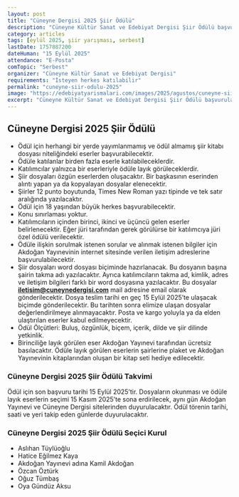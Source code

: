 ```yaml
---
layout: post
title: "Cüneyne Dergisi 2025 Şiir Ödülü"
description: "Cüneyne Kültür Sanat ve Edebiyat Dergisi Şiir Ödülü başvuruları başladı"
category: articles
tags: [eylül 2025, şiir yarışması, serbest]
lastDate: 1757887200
dateHuman: "15 Eylül 2025"
attendance: "E-Posta"
comTopic: "Serbest"
organizer: "Cüneyne Kültür Sanat ve Edebiyat Dergisi"
requirements: "İsteyen herkes katılabilir"
permalink: "cuneyne-siir-odulu-2025"
image: "https://edebiyatyarismalari.com/images/2025/agustos/cuneyne-siir-odulu-2025.jpg"
excerpt: "Cüneyne Kültür Sanat ve Edebiyat Dergisi Şiir Ödülü başvuruları başladı"
---
```


## Cüneyne Dergisi 2025 Şiir Ödülü

- Ödül için herhangi bir yerde yayımlanmamış ve ödül almamış şiir kitabı dosyası niteliğindeki eserler başvurabilecektir.
- Ödüle katılanlar birden fazla eserle katılabileceklerdir.
- Katılımcılar yalnızca bir eserleriyle ödüle layık görüleceklerdir.
- Şiir dosyaları özgün eserlerden oluşacaktır. Bir başkasının eserinden alıntı yapan ya da kopyalayan dosyalar elenecektir.
- Şiirler 12 punto boyutunda, Times New Roman yazı tipinde ve tek satır aralığında yazılacaktır.
- Ödül için 18 yaşından büyük herkes başvurabilecektir.
- Konu sınırlaması yoktur.
- Katılımcıların içinden birinci, ikinci ve üçüncü gelen eserler belirlenecektir. Eğer jüri tarafından gerek görülürse bir katılımcıya jüri özel ödülü verilecektir.
- Ödüle ilişkin sorulmak istenen sorular ve alınmak istenen bilgiler için Akdoğan Yayınevinin internet sitesinde verilen iletişim adreslerine başvurulabilecektir.
- Şiir dosyaları word dosyası biçiminde hazırlanacak. Bu dosyanın başına şairin takma adı yazılacaktır.  Ayrıca katılımcıların takma ad, kimlik, adres ve iletişim bilgileri farklı bir word dosyasına yazılacaktır. Bu dosyalar **iletisim@cuneynedergisi.com** mail adresine email olarak gönderilecektir. Dosya teslim tarihi en geç 15 Eylül 2025’te ulaşacak biçimde gönderilecektir. Bu tarihten sonra elimize ulaşan dosyalar değerlendirilmeye alınmayacaktır. Posta ve kargo yoluyla ya da elden ulaştırılan eserler kabul edilmeyecektir.
- Ödül Ölçütleri: Buluş, özgünlük, biçem, içerik, dilde ve şiir dilinde yetkinlik.
- Birinciliğe layık görülen eser Akdoğan Yayınevi tarafından ücretsiz basılacaktır. Ödüle layık görülen eserlerin şairlerine plaket ve Akdoğan Yayınevinin kitaplarından oluşan bir kitap seti hediye edilecektir.

### Cüneyne Dergisi 2025 Şiir Ödülü Takvimi

Ödül için son başvuru tarihi 15 Eylül 2025’tir. Dosyaların okunması ve ödüle layık eserlerin seçimi 15 Kasım 2025’te sona erdirilecek, aynı gün Akdoğan Yayınevi ve Cüneyne Dergisi sitelerinden duyurulacaktır. Ödül törenin tarihi, saati ve yeri takip eden günlerde duyurulacaktır.

### Cüneyne Dergisi 2025 Şiir Ödülü Seçici Kurul

- Aslıhan Tüylüoğlu
- Hatice Eğilmez Kaya
- Akdoğan Yayınevi adına Kamil Akdoğan
- Özcan Öztürk
- Oğuz Tümbaş
- Oya Gündüz Aksu